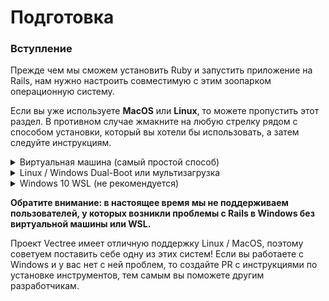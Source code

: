 # Подготовка

### Вступление

Прежде чем мы сможем установить Ruby и запустить приложение на Rails, нам нужно настроить совместимую с этим зоопарком операционную систему.

Если вы уже используете **MacOS** или **Linux**, то можете пропустить этот раздел. В противном случае жмакните на любую стрелку рядом с способом установки, который вы хотели бы использовать, а затем следуйте инструкциям.

<details markdown="block">
<summary>Виртуальная машина (самый простой способ)</summary>

Установка виртуальной машины (VM) - это самый простой и удобный способ начать веб-разработку. Виртуальная машина - это настоящая компьютерная эмуляция, которая работает внутри вашей текущей ОС. Основным недостатком виртуальной машины является то, что она очень медлена, так как, по сути, вы запускаете два компьютера одновременно. Мы сделаем несколько вещей и попробуем частично исправить данную проблему.

### Шаг 1. Загрузка VirtualBox и Linux

Установка виртуальной машины - это простой процесс. В данном векторе для создания и запуска виртуальной машины используется программа Oracle VirtualBox. Эта программа с открытым исходным кодом, бесплатная и достаточно простая. Что может быть лучше? Теперь давайте убедимся, что у нас все загружено и готово к установке.

#### Шаг 1.1: Загрузка VirtualBox

[Нажмите здесь](https://www.virtualbox.org/wiki/Downloads) и загрузите VirtualBox для Windows.

#### Шаг 1.2: Загрузка Linux

Существуют тысячи версий Linux, но Ubuntu, несомненно, является одной из самых популярных и удобных. При установке Linux на VM мы рекомендуем [загрузить](http://mirror.us.leaseweb.net/ubuntu-cdimage/xubuntu/releases/18.04/release/xubuntu-18.04-desktop-amd64.iso) и установить [Xubuntu 18.04](https://xubuntu.org/release/18-04/). Xubuntu использует то же базовое программное обеспечение, что и Ubuntu, но имеет менее требовательный по ресурсам интерфейс, а следовательно, Xubuntu больше подходит для VM.

### Шаг 2. Установка VirtualBox и настройка Xubuntu

#### Шаг 2.1: Установить VirtualBox

Установка VirtualBox очень проста. Он не требует никаких технических знаний и аналогична с установкой любых других программ с Windows. Двойной щелчок по загруженному файлу запустит процесс установки. Все остальные параметры, предложенные во время установки, такие как создание значка на рабочем столе, задавайте на свое усмотрение. Во время процесса установки индикатор может остановиться на пару минут, просто подожтие, мы не торопимся. После завершения установки запустите VirtualBox.

#### Шаг 2.2: Настройка Xubuntu

Теперь, когда у вас установлен VirtualBox, дважды щелкните по значку программы, и вы увидите следующую картину:

![Installed_vbox](https://user-images.githubusercontent.com/4215285/56683859-1e11de00-66d7-11e9-998b-fa8c206a1c95.png)

Нажмите на кнопку "Создать", чтобы создать виртуальную операционную систему. Выберите необходимую операционную систему в выпадающем меню (Linux / Ubuntu) и дайте ей любое имя. Нажмите "Далее" и в последующих шагах выберите следующие параметры:

1. Объем памяти: по возможности используйте 2048 МБ или более. В идеале эта цифра должна быть равна половине памяти вашего компьютера. Например, если у вас 8 ГБ ОЗУ, выделите 4 ГБ для вашей виртуальной машины.

2. Жесткий диск: создайте новый виртуальный жесткий диск.

3. Тип файла жесткого диска: выберите VDI (VirtualBox Disk Image).

4. Формат хранения: динамический виртуальный жесткий диск.

5. Расположение и размер файла: рекомендуется не менее 20 ГБ.

После завершения последнего шага нажмите кнопку "Создать". Ваша новая виртуальная ОС должна появится в меню. Щелкните по ней правой кнопкой мыши и перейдите в "Настройки". Нажмите на вкладку "Система", а затем на вкладку "Процессор". Увеличьте количество процессоров до 2.

Далее перейдите на вкладку "Носители" и щелкните на значок компакт-диска с надписью "Пусто", что позволит вам добавить iso-файл Xubuntu, который вы скачали ранее:

![Choose_disc_vbox](https://user-images.githubusercontent.com/4215285/56683826-0d616800-66d7-11e9-8edf-77f5b4b1e99d.png)

После этого нажмите "ОК", чтобы сохранить изменения.

Вы можете запустить VM, щелкнув левой кнопкой мыши на значок "Запустить".

Когда виртуальная машина запустится, вам будет предложено установить Xubuntu. Процесс очень прост, и все параметры по умолчанию могут быть оставлены как есть, включая тип установки ("Очистить диск и установить Ubuntu"). Звучит страшно, но виртуальная машина может видеть только виртуальный "жесткий диск". В этом прелесть виртуальных машин: способность разделять физическое пространство вашего компьютера на множество виртуальных машин.

Остальная часть установки довольно проста, но если у вас есть какие-либо вопросы, вы можете найти официальное руководство по установке Ubuntu [здесь](https://tutorials.ubuntu.com/tutorial/tutorial-install-ubuntu-desktop#0), а <span class="btn-fill btn btn-xs btn-warning">на русском</span> [здесь](https://help.ubuntu.ru/wiki/ubuntu_install).

### Шаг 3. Установка и включение Guest Additions

Ваша стандартная операционная система (в данном случае Windows) называется **Host** или **Хост**, а все другие операционные системы, работающие как виртуальные машины, называются **Guest** или **Гость**. Чтобы облегчить работу в гостевой ОС, вам необходимо установить Guest Additions. Guest Additions добавляет много функционала в гостевую ОС, нарпимер, "Drag and Drop" файлов (перетаскивание файлов), полноэкранный гостевой режим, общие папки и копирование/вставку между хостом и гостем.

Установка гостевых дополнений - самая сложная часть настройки виртуальной машины, но, к счастью, у нас есть руководство. Гляньте [эту статью](http://www.fixedbyvonnie.com/2015/07/how-to-setup-xubuntu-linux-in-virtualbox-step-by-step/#.XDVqWVxKguU). Просто прокрутите вниз до раздела `Установка гостевых дополнений в Xubuntu`.

Вы также можете изучить [данную](https://losst.ru/ustanovka-linux-na-virtualbox) статью <span class="btn-fill btn btn-xs btn-warning">на русском</span>.

### Шаг 4. Изучите вашу новую виртуальную машину

Вот несколько советов, как начать программировать и учиться в виртуальной среде:

- Все необходимое для программирования, включая Ruby, Rails и JavaScript, будет устанолвенно вами внутри гостевой ОС.

- Вам необходимо придерживаться инструкций по установке на Linux внутри вашей виртуальной машины. Ведь она хоть и виртуальная, но все же Linux.

- Вся разработка, связанная с Vectree, будут выполняться на виртуальной машине.

- Мы рекомендуем перейти в полноэкранный режим ("Файл" > "Полноэкранный режим") и забыть о существовании своей операционной системы (Windows).

</details>

<details markdown = "block">
<summary>Linux / Windows Dual-Boot или мультизагрузка</summary>

**Прочитайте данный раздел перед началом**

При двойной загрузке на вашем компьютере присутствуют две операционные системы, которые вы можете переключать с помощью простой перезагрузки. Одна ОС не будет влиять на другую, пока вы явно не скажете ей сделать это. **Важно!** Прежде чем продолжить, обязательно сделайте резервную копию любых важных данных. Если вы ничего не поняли, напуганы и застряли, мы всегда рядом, просто напишите нам в [чате](https://discord.gg/xfrkERK). Не бойтесь и залетайте со слов `Привет всем`!

### Шаг 1. Загрузка Linux

Во-первых, вам нужно скачать необходимую версию Linux. Ubuntu выпускается в разных версиях ("вариантах"), но мы предлагаем стандартный [Ubuntu](https://www.ubuntu.com/download/desktop) без свистелок. Если же у вас старый дряхлый компьютер, рекомендуем [Xubuntu](https://xubuntu.org/). Обязательно загрузите 64-разрядную версию [Ubuntu](https://www.ubuntu.com/download/desktop/thank-you?version=18.04.1&architecture=amd64) или [Xubuntu](http://mirror.us.leaseweb.net/ubuntu-cdimage/xubuntu/releases/18.04/release/xubuntu-18.04-desktop-amd64.iso).

### Шаг 2. Создание загрузочной флешки

Далее следуйте [этому руководству](https://tutorials.ubuntu.com/tutorial/tutorial-create-a-usb-stick-on-windows#0) или [этому](https://losst.ru/kak-sdelat-zagruzochnuyu-fleshku-ubuntu) <span class="btn-fill btn btn-xs btn-warning">на русском</span>. Это позволит вам создать загрузочную флешку для установки Ubuntu на жесткий диск. Если у вас нет флешки, вы также можете воспользоваться CD или DVD.

> Кстати, с помощью загрузочной флешки вы можете пощупать [различные версии Ubuntu](https://help.ubuntu.ru/wiki/%D1%81%D0%B5%D0%BC%D0%B5%D0%B9%D1%81%D1%82%D0%B2%D0%BE_ubuntu), ведь вам не обязательно их устанавливать. Но помните, что запуск с флэш-накопителя приведет к замедлению работы ОС и может сократить срок службы вашей флешки.

### Шаг 3: Установка Ubuntu

#### Шаг 3.1: Загрузка с флешки

Во-первых, вам нужно загрузить Linux на флешку. Точные шаги могут отличаться, но в целом вам нужно будет сделать следующее:

- Вставьте флешку в компьютер.
- Перезагрузите компьютер.
- Выберите вашу флэшку в качестве загрузочного устройства заместо жесткого диска.

Например, на компьютере фирмы Dell, чтобы открыть меню загрузки, вам потребуется подключить флэшку, перезагрузить компьютер и нажать клавишу F12 при загрузке на старте. И вот тут вы можете выбрать загрузку с флешки. Алгоритм может отличаться компьютер от компьютера, но Google вам в помощь, как грится.

#### Шаг 3.1: Установка Ubuntu

Если вы не хотите пока устанавливать данную версию Ubuntu, а хотите проверить ее, нажмите "Запустить Ubuntu". Когда вы найдете понравившуюся вам версию Ubuntu, нажмите "Установить Ubuntu" и перейдите к следующему шагу.

После нажатия кнопки "Установить Ubuntu" на вашем компьютере начинают происходить реальные изменения. Настройки по умолчанию можно не менять, но обязательно укажите **"Установите Ubuntu рядом с Windows"** и измените выделенное дисковое пространство для Linux до 30 ГБ (или больше, если можно).

Для получения пошаговых инструкций следуйте этому [руководству по установке](https://tutorials.ubuntu.com/tutorial/tutorial-install-ubuntu-desktop#0) или [этому](https://help.ubuntu.ru/wiki/ubuntu_install) <span class="btn-fill btn btn-xs btn-warning">на русском</span>.

</details>

<details markdown="block">
<summary>Windows 10 WSL (не рекомендуется)</summary>

Microsoft в последнее время делает шаги в сторону поддержки разработчиков и использования открытого исходного кода. Одной из самых значимых функций, которые они добавили в Windows 10, была Windows Subsystem for Linux (WSL), представляющая собой командную строку Linux в Windows. За исключением нескольких незначительных изменений - это аналог той самой командной строки Linux, а следовательно вы можете пользоваться инструкциям для Ubuntu.

Однако, Ruby и Rails все еще довольно нестабилен в WSL, поэтому мы рекомендуем использовать виртуальную машину. В перспективе использование виртуальной машины вместо WSL сэкономит ваше время и избавит от головной боли.

С момента выпуска обновления Fall Creators 2017 года Microsoft упростила запуск и работу WSL с помощью [Windows Settings and the Microsoft Store](https://winaero.com/blog/enable-wsl-windows-10-fall-creators-update/).

### Шаг 1. Установка WSL

Microsoft сделала установку WSL очень простой.

- Откройте меню "Пуск" и найдите "Microsoft Store". Откройте Store.
- Введите "Ubuntu" в поле поиска магазина.
- Нажмите оранжевую кнопку "Ubuntu 18.04" и нажмите "Установить".

Данные шаги установят WSL на ваш компьютер. Процесс займет около 10 минут, в зависимости от вашего интернета.

Примечание. Если вы столкнулись с ошибкой, следуйте указаниям [здесь](https://aka.ms/wslinstall) или [здесь](http://www.wincore.ru/advices/6526-kak-vklyuchit-podsistemu-windows-dlya-linux.html) <span class="btn-fill btn btn-xs btn-warning">на русском</span>, чтобы включить и установить WSL.

### Шаг 2: Запуск WSL

WSL - это просто терминал Linux внутри Windows. Чтобы запустить программу, откройте меню "Пуск" и выполните поиск "Ubuntu 18.04". При первом запуске программы вы можете получить сообщение "Установка. Это может занять несколько минут...". После завершения установки вам будет предложено создать новое имя пользователя и пароль, которые будут использоваться для входа в систему WSL.

### Шаг 3. Настройка символической ссылки (Symbolic Link)

Когда была установлена ​​Ubuntu, ваша файловая система Windows `C:\drive` была сопоставлена ​​с каталогом `/mnt` в Ubuntu. Чтобы сделать вашу жизнь еще проще, мы настроим ярлык между вашим диском `C:\` и вашей домашней папкой внутри WSL.

> По итогу, изменяя папку внутри WSL, вы будете менять папку файловой системы Windows. Получаем что-то вроде тунеля между основной операционной системой и WSL.

#### Шаг 3.1. Создание каталога проектов

Вы можете разместить файлы проектов в любом месте, но для упрощения вашей жизни мы рекомендуем добавить папку **Projects** в папку **Документы**.

В терминале Ubuntu введите:

```bash
mkdir /mnt/c/Users/<Имя Пользователя Windows>/Documents/Projects
```

Обязательно замените `<Имя Пользователя Windows>` на ваше имя пользователя Windows.

#### Шаг 3.2. Создание символической ссылки

Затем мы установим ссылку для связи папки Projects с вашей домашней директорией WSL. Это важно для многих процессов скрытых от пользователя.

В терминале Ubuntu введите:

```bash
ln -s /mnt/c/Users/<Имя Пользователя Windows>/Documents/Projects ~/Projects
```

### Важные заметки

- Любые проекты, созданные из терминала WSL, должны быть помещены в каталог Projects.

- Файлы программы WSL скрыты от посторонних глаз и не просто так, поэтому не редактируйте эти файлы из Windows. Изменение этих файлов вызовет серьезные проблемы с вашей Ubuntu и, возможно, даже с вашей Windows.

</details>

**Обратите внимание: в настоящее время мы не поддерживаем пользователей, у которых возникли проблемы с Rails в Windows без виртуальной машины или WSL.**

Проект Vectree имеет отличную поддержку Linux / MacOS, поэтому советуем поставить себе одну из этих систем! Если вы работаете с Windows и у вас нет с ней проблем, то создайте PR с инструкциями по установке инструментов, тем самым вы поможете другим разработчикам.
